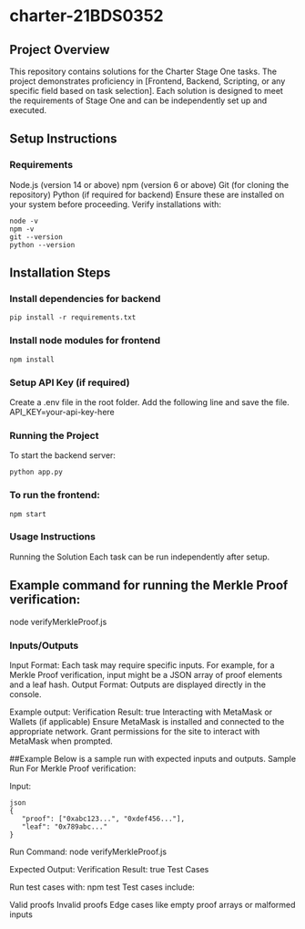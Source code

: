 # charter-21BDS0352

## Project Overview
This repository contains solutions for the Charter Stage One tasks. The project demonstrates proficiency in [Frontend, Backend, Scripting, or any specific field based on task selection]. Each solution is designed to meet the requirements of Stage One and can be independently set up and executed.

## Setup Instructions
### Requirements
Node.js (version 14 or above)
npm (version 6 or above)
Git (for cloning the repository)
Python (if required for backend)
Ensure these are installed on your system before proceeding. Verify installations with:
```
node -v
npm -v
git --version
python --version
```

## Installation Steps
### Install dependencies for backend
```
pip install -r requirements.txt
```

### Install node modules for frontend
```
npm install
```

### Setup API Key (if required)
Create a .env file in the root folder.
Add the following line and save the file.
API_KEY=your-api-key-here

### Running the Project
To start the backend server:
```
python app.py
```

### To run the frontend:
```
npm start
```

### Usage Instructions
Running the Solution
Each task can be run independently after setup.

## Example command for running the Merkle Proof verification:
node verifyMerkleProof.js

### Inputs/Outputs
Input Format: Each task may require specific inputs. For example, for a Merkle Proof verification, input might be a JSON array of proof elements and a leaf hash.
Output Format: Outputs are displayed directly in the console.

Example output:
Verification Result: true
Interacting with MetaMask or Wallets (if applicable)
Ensure MetaMask is installed and connected to the appropriate network.
Grant permissions for the site to interact with MetaMask when prompted.

##Example
Below is a sample run with expected inputs and outputs.
Sample Run
For Merkle Proof verification:

Input:
```
json
{
   "proof": ["0xabc123...", "0xdef456..."],
   "leaf": "0x789abc..."
}
```

Run Command:
node verifyMerkleProof.js

Expected Output:
Verification Result: true
Test Cases

Run test cases with:
npm test
Test cases include:

Valid proofs
Invalid proofs
Edge cases like empty proof arrays or malformed inputs
